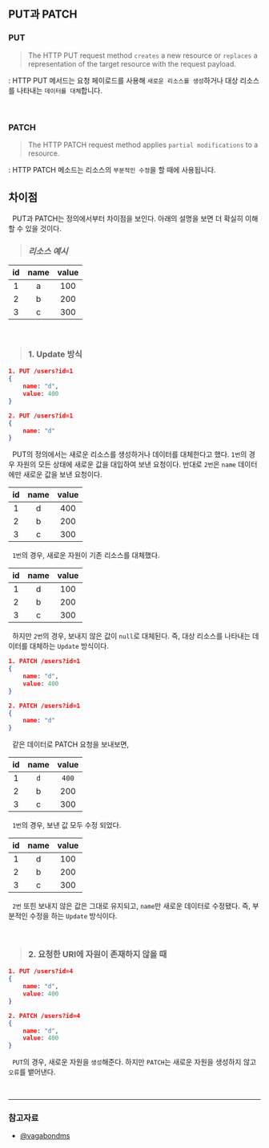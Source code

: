 ## PUT과 PATCH

### PUT

> The HTTP PUT request method `creates` a new resource or `replaces` a representation of the target resource with the request payload.

: HTTP PUT 메서드는 요청 페이로드를 사용해 `새로운 리소스를 생성`하거나 대상 리소스를 나타내는 `데이터를 대체`합니다.

<br>

### PATCH

> The HTTP PATCH request method applies `partial modifications` to a resource.

: HTTP PATCH 메소드는 리소스의 `부분적인 수정`을 할 때에 사용됩니다.

## 차이점

&nbsp; PUT과 PATCH는 정의에서부터 차이점을 보인다. 아래의 설명을 보면 더 확실히 이해할 수 있을 것이다.

> ### _리소스 예시_

| id  | name | value |
| :-: | :--: | :---: |
|  1  |  a   |  100  |
|  2  |  b   |  200  |
|  3  |  c   |  300  |

<br>

> ### 1. Update 방식

```json
1. PUT /users?id=1
{
    name: "d",
    value: 400
}

2. PUT /users?id=1
{
    name: "d"
}
```

&nbsp; PUT의 정의에서는 새로운 리소스를 생성하거나 데이터를 대체한다고 했다. `1번`의 경우 자원의 모든 상태에 새로운 값을 대입하여 보낸 요청이다. 반대로 `2번`은 `name` 데이터에만 새로운 값을 보낸 요청이다.

| id  | name | value |
| :-: | :--: | :---: |
|  1  |  d   |  400  |
|  2  |  b   |  200  |
|  3  |  c   |  300  |

&nbsp; `1번`의 경우, 새로운 자원이 기존 리소스를 대체했다.

| id  | name | value |
| :-: | :--: | :---: |
|  1  |  d   |  100  |
|  2  |  b   |  200  |
|  3  |  c   |  300  |

&nbsp; 하지만 `2번`의 경우, 보내지 않은 값이 `null`로 대체된다. 즉, 대상 리소스를 나타내는 데이터를 대체하는 `Update` 방식이다.

```json
1. PATCH /users?id=1
{
    name: "d",
    value: 400
}

2. PATCH /users?id=1
{
    name: "d"
}
```

&nbsp; 같은 데이터로 PATCH 요청을 보내보면,

| id  | name | value |
| :-: | :--: | :---: |
|  1  | `d`  | `400` |
|  2  |  b   |  200  |
|  3  |  c   |  300  |

&nbsp; `1번`의 경우, 보낸 값 모두 수정 되었다.

| id  | name | value |
| :-: | :--: | :---: |
|  1  |  d   |  100  |
|  2  |  b   |  200  |
|  3  |  c   |  300  |

&nbsp; `2번` 또힌 보내지 않은 값은 그대로 유지되고, `name`만 새로운 데이터로 수정됐다. 즉, 부분적인 수정을 하는 `Update` 방식이다.

<br>

> ### 2. 요청한 URI에 자원이 존재하지 않을 때

```json
1. PUT /users?id=4
{
    name: "d",
    value: 400
}

2. PATCH /users?id=4
{
    name: "d",
    value: 400
}
```

&nbsp; `PUT`의 경우, 새로운 자원을 `생성`해준다. 하지만 `PATCH`는 새로운 자원을 생성하지 않고 `오류`를 뱉어낸다.

<br>

---

### **참고자료**

- [@vagabondms](https://velog.io/@vagabondms/기술-스터디-PUT과-PATCH-차이)
